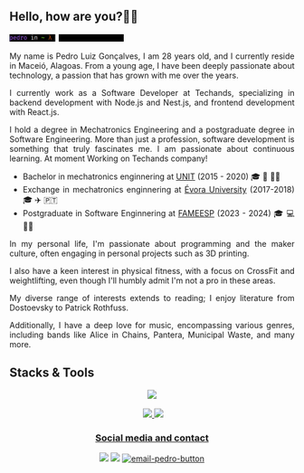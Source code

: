 <div align="left">

  <!-- <li> 🌱 At moment i am learning Python! </li> -->
<h2>   Hello, how are you?👋🤙 </h2>

<img width=40% src="./imgs/gifs/cataboutme-txt.gif">
<div align="justify">
    <p>
  My name is Pedro Luiz Gonçalves, I am 28 years old, and I currently reside in Maceió, Alagoas. 
  From a young age, I have been deeply passionate about technology, a passion that has grown with me over the years.
  
  I currently work as a Software Developer at Techands, specializing in backend development with Node.js and Nest.js, and frontend development with React.js.
  
  I hold a degree in Mechatronics Engineering and a postgraduate degree in Software Engineering. More than just a profession, software development is something that truly fascinates me. I am passionate about continuous learning.
  <span>At moment Working on Techands company!</span>
  </p>
  <ul>
    <li>Bachelor in mechatronics enginnering at <a href="https://www.unit.br" target="_blank" rel="noopener noreferrer">UNIT</a> (2015 - 2020) 🎓 🤖 👨‍🔧</li>
    <li>Exchange in mechatronics enginnering at <a href="https://www.uevora.pt" target="_blank" rel="noopener noreferrer">Évora University</a> (2017-2018) 🎓 ✈️ 🇵🇹</li>
<!--     <li>Bachelor in Computer Science in <a href="https://estacio.br" target="_blank" rel="noopener noreferrer">UNESA</a> (2023 - 2027) 🎓 💻 👨‍🔬 </li> -->
    <li>Postgraduate in Software Enginnering at <a href="https://faculdademetropolitana.edu.br/" target="_blank" rel="noopener noreferrer">FAMEESP</a> (2023 - 2024) 🎓 💻 👨‍💻</li> 
  </ul>
  <p>
  In my personal life, I'm passionate about programming and the maker culture, often engaging in personal projects such as 3D printing. 
  
  I also have a keen interest in physical fitness, with a focus on CrossFit and weightlifting, even though I'll humbly admit I'm not a pro in these areas.
  
  My diverse range of interests extends to reading; I enjoy literature from Dostoevsky to Patrick Rothfuss. 
  
  Additionally, I have a deep love for music, encompassing various genres, including bands like Alice in Chains, Pantera, Municipal Waste, and many more.
  </p>
</div>
</div>

<div>
  <h2>Stacks & Tools</h2>
  <p align="center">
    <a href="https://skillicons.dev">
      <img src="https://skillicons.dev/icons?i=aws,css,discord,docker,git,github,heroku,html,js,jest,linux,mongodb,mysql,nestjs,nodejs,npm,obsidian,postgres,prisma,py,react,redis,ts,vscode" />
    </a>
  </p>
</div>
  
<div align="center">
  <img height="130em" src="https://c.tenor.com/t25bzXBi65kAAAAC/workworkwork-typingcat.gif" alt="">
  <a href="https://github.com/pllsg96">
  <img height="130em" src="https://github-readme-stats.vercel.app/api?username=pllsg96&show_icons=true&theme=vision-friendly-dark&include_all_commits=true&count_private=true">
  <img height="130em" src="https://github-readme-stats.vercel.app/api/top-langs/?username=pllsg96&layout=compact&langs_count=10&theme=vision-friendly-dark">
</div>
<div align ="center">
  <h3> Social media and contact </h3>
  <a href="https://www.linkedin.com/in/pllsg96/" target="_blank"> <img height="30px" target="_blank" src="https://img.shields.io/badge/LinkedIn-0077B5?style=for-the-badge&logo=linkedin&logoColor=white"></a>
  <a href="https://www.instagram.com/pedrogz96/" target="_blank"><img height="30px" target="_blank" src="https://img.shields.io/badge/Instagram-E4405F?style=for-the-badge&logo=instagram&logoColor=white"></a>
  <a href = "mailto:pedroluizlsg@gmail.com" target="_blank"><img height="30px" target="_blank" src = "https://img.shields.io/badge/Gmail-D14836?style=for-the-badge&logo=gmail&logoColor=white" alt="email-pedro-button"></a>
  <br/>
</div>
